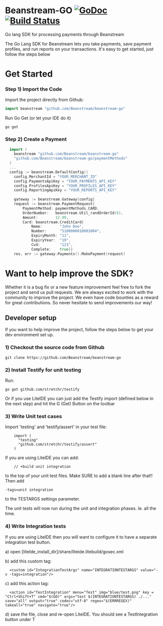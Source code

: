 # Beanstream-GO [![GoDoc](http://img.shields.io/badge/godoc-reference-blue.svg)](http://godoc.org/github.com/Beanstream/beanstream-go) [![Build Status](https://travis-ci.org/Beanstream/beanstream-go.svg?branch=master)](https://travis-ci.org/Beanstream/beanstream-go)
Go lang SDK for processing payments through Beanstream

The Go Lang SDK for Beanstream lets you take payments, save payment profiles, and run reports on your transactions. It's easy to get started, just follow the steps below

# Get Started

### Step 1) Import the Code
Import the project directly from Github:
```go
import beanstream "github.com/Beanstream/beanstream-go"
```
Run Go Get (or let your IDE do it)
```
go get
```

### Step 2) Create a Payment

```go
  import (
    beanstream "github.com/Beanstream/beanstream-go"
    "github.com/Beanstream/beanstream-go/paymentMethods"
  )
  ...
  config := beanstream.DefaultConfig()
	config.MerchantId = "YOUR_MERCHANT_ID"
	config.PaymentsApiKey = "YOUR_PAYMENTS_API_KEY"
	config.ProfilesApiKey = "YOUR_PROFILES_API_KEY"
	config.ReportingApiKey = "YOUR_REPORTS_API_KEY"
	
	gateway := beanstream.Gateway{config}
	request := beanstream.PaymentRequest{
		PaymentMethod: paymentMethods.CARD,
		OrderNumber:   beanstream.Util_randOrderId(6),
		Amount:        12.99,
		Card: beanstream.CreditCard{
			Name:        "John Doe",
			Number:      "5100000010001004",
			ExpiryMonth: "11",
			ExpiryYear:  "19",
			Cvd:         "123",
			Complete:    true}}
	res, err := gateway.Payments().MakePayment(request)
```

# Want to help improve the SDK?
Whether it is a bug fix or a new feature improvement feel free to fork the project and send us pull requests. We are always excited to work with the community to improve the project. We even have code bounties as a reward for great contributions. So never hesitate to send improvements our way!

## Developer setup
If you want to help improve the project, follow the steps below to get your dev environment set up.

### 1) Checkout the source code from Github
```
git clone https://github.com/Beanstream/beanstream-go
```

### 2) Install Testify for unit testing
Run:
```
go get github.com/stretchr/testify
```
Or if you use LiteIDE you can just add the Testify import (defined below in the 
next step) and hit the G (Get) Button on the toolbar


### 3) Write Unit test cases
Import 'testing' and 'testify/assert' in your test file:
```
	import (
	  "testing"
	  "github.com/stretchr/testify/assert"
	)
```
If you are using LiteIDE you can add:
```
	// +build unit integration	
```
to the top of your unit test files. Make SURE to add a blank line after that!!
Then add 
```
-tags=unit integration
```
to the TESTARGS settings parameter.

The unit tests will now run during the unit and integration phases. Ie. all the time.
	
### 4) Write Integration tests
If you are using LiteIDE then you will want to configure it to have a separate
integration test button.

a) open [liteIde_install_dir]/share/liteide.litebuild/gosec.xml

b) add this custom tag:
```
  <custom id="IntegrationTestArgs" name="INTEGRATIONTESTARGS" value="-v -tags=integration"/>
```
c) add this action tag:
```
  <action id="TestIntegration" menu="Test" img="blue/test.png" key = "Ctrl+Shift+T" cmd="$(GO)" args="test $(INTEGRATIONTESTARGS) ./..." save="all" output="true" codec="utf-8" regex="$(ERRREGEX)" takeall="true" navigate="true"/>
```
d) save the file, close and re-open LiteIDE. You should see a TestIntegration button under T

